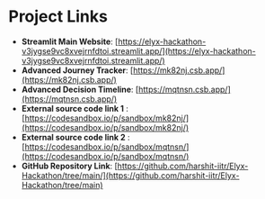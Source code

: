 # Project Links

- **Streamlit Main Website**: [https://elyx-hackathon-v3jygse9vc8xvejrnfdtoi.streamlit.app/](https://elyx-hackathon-v3jygse9vc8xvejrnfdtoi.streamlit.app/)  
- **Advanced Journey Tracker**: [https://mk82nj.csb.app/](https://mk82nj.csb.app/)  
- **Advanced Decision Timeline**: [https://mqtnsn.csb.app/](https://mqtnsn.csb.app/)
- **External source code link 1** : [https://codesandbox.io/p/sandbox/mk82nj/](https://codesandbox.io/p/sandbox/mk82nj/)
- **External source code link 2** : [https://codesandbox.io/p/sandbox/mqtnsn/](https://codesandbox.io/p/sandbox/mqtnsn/)
- **GitHub Repository Link**: [https://github.com/harshit-iitr/Elyx-Hackathon/tree/main/](https://github.com/harshit-iitr/Elyx-Hackathon/tree/main)
